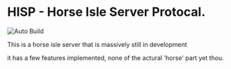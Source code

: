 # HISP - Horse Isle Server Protocal.

![Auto Build](https://github.com/KuromeSan/HISP/workflows/dotnet/badge.svg)

This is a horse isle server that is massively still in development

it has a few features implemented, none of the actural 'horse' part yet thou.
